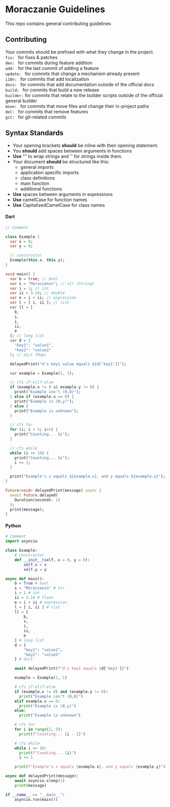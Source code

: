 # Moraczanie Guidelines

This repo contains general contributing guidelines

## Contributing

Your commits should be prefixed with what they change in the project.
</br>
`fix: ` for fixes & patches
</br>
`dev: ` for commits during feature addition
</br>
`add: ` for the last commit of adding a feature
</br>
`update: ` for commits that change a mechanism already present
</br>
`i18n: ` for commits that add localization
</br>
`docs: ` for commits that add documentation outside of the official docs
</br>
`build: ` for commits that build a new release
</br>
`builder:` for commits that relate to the builder scripts outside of the official general builder
</br>
`move: ` for commits that move files and change their in-project paths
</br>
`del: ` for commits that remove features
</br>
`git: ` for git-related commits

## Syntax Standards

* Your opening brackets **should** be inline with their opening statement.
* You **should** add spaces between arguments in functions
* **Use** "" to wrap strings and '' for strings inside them.
* Your document **should** be structured like this:
  - general imports
  - application specific imports
  - class definitions
  - main function
  - additional functions
* **Use** spaces between arguments in expressions
* **Use** camelCase for function names
* **Use** CapitalizedCamelCase for class names


#### Dart
```dart
// Comment

class Example {
  var x = 0;
  var y = 0;

  // constructor
  Example(this.x, this.y);
}

void main() {
  var b = true; // bool
  var s = "Moraczanin"; // str (String)
  var i = 1; // int
  var ii = 3.14; // double
  var e = i + ii; // expression
  var l = [ i, ii ]; // list
  var ll = [
    b,
    s,
    i,
    ii,
    e
  ]; // long list
  var d = {
    "key1": "value1",
    "key2": "value2"
  }; // dict (Map)

  delayedPrint("d's key1 value equals ${d['key1']}");

  var example = Example(1, 1);

  // cfs if-elif-else
  if (example.x != 0 && example.y != 0) {
    print("Example isn't (0,0)");
  } else if (example.x == 0) {
    print("Example is (0,y)");
  } else {
    print("Example is unknown");
  }

  // cfs for
  for (i; i < 5; i++) {
    print("Counting... $i");
  }

  // cfs while
  while (i <= 10) {
    print("Counting... $i");
    i += 1;
  }

  print("Example's x equals ${example.x}, and y equals ${example.y}");
}

Future<void> delayedPrint(message) async {
  await Future.delayed(
    Duration(seconds: 1)
  );
  print(message);
}
```

#### Python
```python
# Comment
import asyncio

class Example:
    # constructor
    def __init__(self, x = 0, y = 0):
        self.x = x
        self.y = y

async def main():
    b = True # bool
    s = "Moraczanin" # str
    i = 1 # int
    ii = 3.14 # float
    e = i + ii # expression
    l = [ i, ii ] # list
    ll = [
        b,
        s,
        i,
        ii,
        e
    ] # long list
    d = {
        "key1": "value1",
        "key2": "value2"
    } # dict

    await delayedPrint(f"d's key1 equals {d['key1']}")

    example = Example(1, 1)

    # cfs if-elif-else
    if (example.x != 0) and (example.y != 0):
      print("Example isn't (0,0)")
    elif example.x == 0:
      print("Example is (0,y)")
    else:
      print("Example is unknown")

    # cfs for
    for i in range(2, 5):
      print(f"Counting... {i - 1}")

    # cfs while
    while i <= 10:
      print(f"Counting... {i}")
      i += 1

    print(f"Example's x equals {example.x}, and y equals {example.y}")

async def delayedPrint(message):
    await asyncio.sleep(1)
    print(message)

if __name__ == "__main__":
    asyncio.run(main())
```
